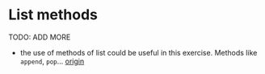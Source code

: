 # List methods

TODO: ADD MORE

- the use of methods of list could be useful in this exercise. Methods like `append`, `pop`... [origin](./exercise-concepts/variable-length-quantity.md)
